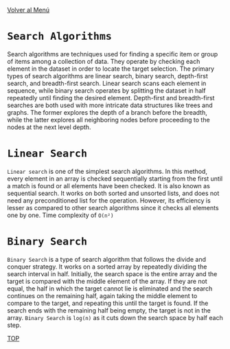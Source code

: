 [Volver al Menú](./root.md)

# `Search Algorithms`

Search algorithms are techniques used for finding a specific item or group of items among a collection of data. They operate by checking each element in the dataset in order to locate the target selection. The primary types of search algorithms are linear search, binary search, depth-first search, and breadth-first search. Linear search scans each element in sequence, while binary search operates by splitting the dataset in half repeatedly until finding the desired element. Depth-first and breadth-first searches are both used with more intricate data structures like trees and graphs. The former explores the depth of a branch before the breadth, while the latter explores all neighboring nodes before proceeding to the nodes at the next level depth.

# `Linear Search`

`Linear search` is one of the simplest search algorithms. In this method, every element in an array is checked sequentially starting from the first until a match is found or all elements have been checked. It is also known as sequential search. It works on both sorted and unsorted lists, and does not need any preconditioned list for the operation. However, its efficiency is lesser as compared to other search algorithms since it checks all elements one by one. Time complexity of `O(n²)`

# `Binary Search`

`Binary Search` is a type of search algorithm that follows the divide and conquer strategy. It works on a sorted array by repeatedly dividing the search interval in half. Initially, the search space is the entire array and the target is compared with the middle element of the array. If they are not equal, the half in which the target cannot lie is eliminated and the search continues on the remaining half, again taking the middle element to compare to the target, and repeating this until the target is found. If the search ends with the remaining half being empty, the target is not in the array. `Binary Search` is `log(n)` as it cuts down the search space by half each step.

[TOP](#search-algorithms)
